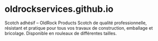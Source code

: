 # oldrockservices.github.io
Scotch adhésif – OldRock Products Scotch de qualité professionnelle, résistant et pratique pour tous vos travaux de construction, emballage et bricolage. Disponible en rouleaux de différentes tailles.
